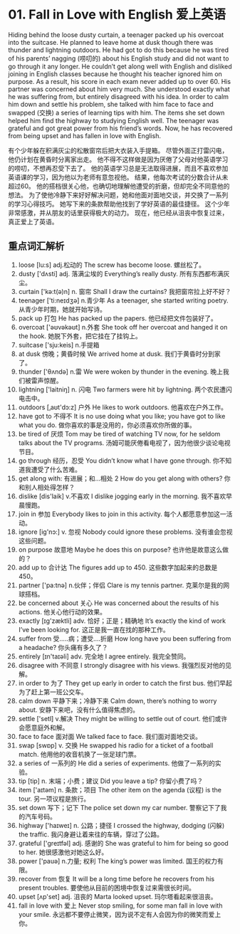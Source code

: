 # 01. Fall in Love with English 爱上英语

Hiding behind the loose dusty curtain, a teenager packed up his overcoat into the suitcase. He planned to leave home at dusk though there was thunder and lightning outdoors. He had got to do this because he was tired of his parents’ nagging (唠叨的) about his English study and did not want to go through it any longer. He couldn’t get along well with English and disliked joining in English classes because he thought his teacher ignored him on purpose. As a result, his score in each exam never added up to over 60. His partner was concerned about him very much. She understood exactly what he was suffering from, but entirely disagreed with his idea. In order to calm him down and settle his problem, she talked with him face to face and swapped (交换) a series of learning tips with him. The items she set down helped him find the highway to studying English well. The teenager was grateful and got great power from his friend’s words. Now, he has recovered from being upset and has fallen in love with English.

有个少年躲在积满灰尘的松散窗帘后把大衣装入手提箱。
尽管外面正打雷闪电，他仍计划在黄昏时分离家出走。
他不得不这样做是因为厌倦了父母对他英语学习的唠叨，不想再忍受下去了。
他的英语学习总是无法取得进展，而且不喜欢参加英语课的学习，因为他以为老师有意忽视他。
结果，他每次考试的分数合计从未超过60。
他的搭档很关心他，也确切地理解他遭受的折磨，但却完全不同意他的想法。
为了使他冷静下来好好解决问题，她和他面对面地交谈，并交换了一系列的学习心得技巧。
她写下来的条款帮助他找到了学好英语的最佳捷径。
这个少年非常感激，并从朋友的话里获得极大的动力。
现在，他已经从沮丧中恢复过来，真正爱上了英语。

## 重点词汇解析

1. loose [lu:s] adj.松动的 The screw has become loose. 螺丝松了。
2. dusty ['dʌsti] adj. 落满尘埃的 Everything’s really dusty. 所有东西都布满灰尘。
3. curtain ['kə:t(ə)n] n. 窗帘 Shall I draw the curtains? 我把窗帘拉上好不好？
4. teenager ['ti:neɪdʒə] n.青少年 As a teenager, she started writing poetry. 从青少年时期，她就开始写诗。
5. pack up 打包 He has packed up the papers. 他已经把文件包装好了。
6. overcoat ['əʊvəkəʊt] n.外套 She took off her overcoat and hanged it on the hook. 她脱下外套，把它挂在了挂钩上。
7. suitcase ['sju:keis] n.手提箱
8. at dusk 傍晚；黄昏时候 We arrived home at dusk. 我们于黄昏时分到家了。
9. thunder ['θʌndə] n.雷 We were woken by thunder in the evening. 晚上我们被雷声惊醒。
10. lightning ['laitniŋ] n. 闪电 Two farmers were hit by lightning. 两个农民遭闪电击中。
11. outdoors [‚aʊt'dɔ:z] 户外 He likes to work outdoors. 他喜欢在户外工作。
12. have got to 不得不 It is no use doing what you like; you have got to like what you do. 做你喜欢的事是没用的，你必须喜欢你所做的事。
13. be tired of 厌烦 Tom may be tired of watching TV now, for he seldom talks about the TV programs. 汤姆可能厌倦看电视了，因为他很少谈论电视节目。
14. go through 经历，忍受 You didn’t know what I have gone through. 你不知道我遭受了什么苦难。
15. get along with: 有进展；和...相处 2 How do you get along with others? 你和别人相处得怎样？
16. dislike [dis'laik] v.不喜欢 I dislike jogging early in the morning. 我不喜欢早晨慢跑。
17. join in 参加 Everybody likes to join in this activity. 每个人都愿意参加这一活动。
18. ignore [ig'nɔ:] v. 忽视 Nobody could ignore these problems. 没有谁会忽视这些问题。
19. on purpose 故意地 Maybe he does this on purpose? 也许他是故意这么做的？
20. add up to 合计达 The figures add up to 450. 这些数字加起来的总数是450。
21. partner ['pa:tnə] n.伙伴；伴侣 Clare is my tennis partner. 克莱尔是我的网球搭档。
22. be concerned about 关心 He was concerned about the results of his actions. 他关心他行动的效果。
23. exactly [ɪg'zæktli] adv. 恰好；正是；精确地 It’s exactly the kind of work I’ve been looking for. 这正是我一直在找的那种工作。
24. suffer from 受.....病；遭受....折磨 How long have you been suffering from a headache? 你头痛有多久了？
25. entirely [ɪn'taɪəli] adv. 完全地 I agree entirely. 我完全赞同。
26. disagree with 不同意 I strongly disagree with his views. 我强烈反对他的见解。
27. in order to 为了 They get up early in order to catch the first bus. 他们早起为了赶上第一班公交车。
28. calm down 平静下来；冷静下来 Calm down, there’s nothing to worry about. 安静下来吧，没有什么值得焦虑的。
29. settle ['setl] v.解决 They might be willing to settle out of court. 他们或许会愿意庭外和解。
30. face to face 面对面 We talked face to face. 我们面对面地交谈。
31. swap [swɒp] v. 交换 He swapped his radio for a ticket of a football match. 他用他的收音机换了一张足球门票。
32. a series of 一系列的 He did a series of experiments. 他做了一系列的实验。
33. tip [tip] n. 末端；小费；建议 Did you leave a tip? 你留小费了吗？
34. item ['aɪtəm] n. 条款；项目 The other item on the agenda (议程) is the tour. 另一项议程是旅行。
35. set down 写下；记下 The police set down my car number. 警察记下了我的汽车号码。
36. highway ['haɪweɪ] n. 公路；捷径 I crossed the highway, dodging (闪躲) the traffic. 我闪身避让着来往的车辆，穿过了公路。
37. grateful ['greɪtfəl] adj. 感谢的 She was grateful to him for being so good to her. 她很感激他对她这么好。
38. power ['pauə] n.力量; 权利 The king’s power was limited. 国王的权力有限。
39. recover from 恢复 It will be a long time before he recovers from his present troubles. 要使他从目前的困境中恢复过来需很长时间。
40. upset [ʌp'set] adj. 沮丧的 Marta looked upset. 玛尔塔看起来很沮丧。
41. fall in love with 爱上 Never stop smiling, for some man fall in love with your smile. 永远都不要停止微笑，因为说不定有人会因为你的微笑而爱上你。
